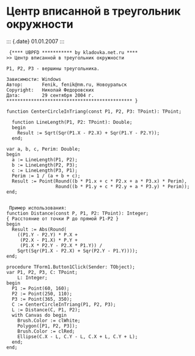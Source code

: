 Центр вписанной в треугольник окружности
========================================

::: {.date}
01.01.2007
:::

     {**** UBPFD *********** by kladovka.net.ru ****
    >> Центр вписанной в треугольник окружности
     
    P1, P2, P3 - вершины треугольника.
     
    Зависимости: Windows
    Автор:       Fenik, fenik@nm.ru, Новоуральск
    Copyright:   Николай Федоровских
    Дата:        29 сентября 2004 г.
    ********************************************** }
     
    function CenterCircleInTriang(const P1, P2, P3: TPoint): TPoint;
     
      function LineLength(P1, P2: TPoint): Double;
      begin
        Result := Sqrt(Sqr(P1.X - P2.X) + Sqr(P1.Y - P2.Y));
      end;
     
    var a, b, c, Perim: Double;
    begin
      a := LineLength(P1, P2);
      b := LineLength(P2, P3);
      c := LineLength(P3, P1);
      Perim := 1 / (a + b + c);
      Result := Point(Round((b * P1.x + c * P2.x + a * P3.x) * Perim),
                      Round((b * P1.y + c * P2.y + a * P3.y) * Perim));
    end; 
     
     
     Пример использования:
    function Distance(const P, P1, P2: TPoint): Integer;
    { Расстояние от точки P до прямой P1-P2 }
    begin 
      Result := Abs(Round(
        ((P1.Y - P2.Y) * P.X +
         (P2.X - P1.X) * P.Y +
         (P1.X * P2.Y - P2.X * P1.Y)) /
        Sqrt(Sqr(P1.X - P2.X) + Sqr(P2.Y - P1.Y))));
    end;
     
    procedure TForm1.Button1Click(Sender: TObject);
    var P1, P2, P3, C: TPoint;
        L: Integer;
    begin
      P1 := Point(60, 160);
      P2 := Point(250, 110);
      P3 := Point(365, 350);
      C := CenterCircleInTriang(P1, P2, P3);
      L := Distance(C, P1, P2);
      with Canvas do begin
        Brush.Color := clWhite;
        Polygon([P1, P2, P3]);
        Brush.Color := clRed;
        Ellipse(C.X - L, C.Y - L, C.X + L, C.Y + L);
      end;
    end; 
